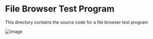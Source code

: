 # File Browser Test Program
This directory contains the source code for a file browser test program

![image](https://github.com/rozniak/xfce-winxp-tc/assets/13258281/93f65ce0-dc33-4987-9a13-3b0a3a47c891)
